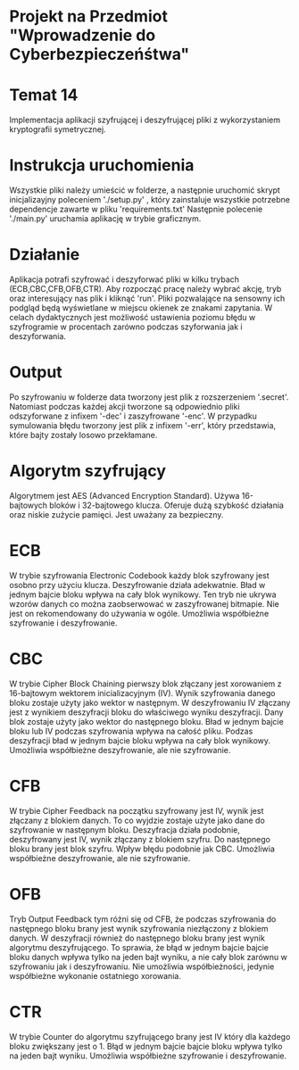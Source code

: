 # Projekt na Przedmiot "Wprowadzenie do Cyberbezpieczeńśtwa"

# Temat 14 
Implementacja aplikacji szyfrującej i deszyfrującej pliki z wykorzystaniem kryptografii symetrycznej.

# Instrukcja uruchomienia
Wszystkie pliki należy umieścić w folderze, a następnie uruchomić skrypt inicjalizayjny poleceniem './setup.py' , który zainstaluje wszystkie potrzebne
dependencje zawarte w pliku 'requirements.txt'
Następnie polecenie './main.py' uruchamia aplikację w trybie graficznym.

# Działanie
Aplikacja potrafi szyfrować i deszyforwać pliki w kilku trybach (ECB,CBC,CFB,OFB,CTR).
Aby rozpocząć pracę należy wybrać akcję, tryb oraz interesujący nas plik i kliknąć 'run'. Pliki pozwalające na sensowny ich podgląd będą wyświetlane w miejscu
okienek ze znakami zapytania.
W celach dydaktycznych jest możliwość ustawienia poziomu błędu w szyfrogramie w procentach zarówno podczas szyforwania jak i deszyforwania.

# Output
Po szyfrowaniu w folderze data tworzony jest plik z rozszerzeniem '.secret'.
Natomiast podczas każdej akcji tworzone są odpowiednio pliki odszyforwane z infixem '-dec' i zaszyfrowane '-enc'.
W przypadku symulowania błędu tworzony jest plik z infixem '-err', który przedstawia, które bajty zostały losowo przekłamane.

# Algorytm szyfrujący
Algorytmem jest AES (Advanced Encryption Standard). Używa 16-bajtowych bloków i 32-bajtowego klucza.
Oferuje dużą szybkość działania oraz niskie zużycie pamięci. Jest uważany za bezpieczny.

# ECB
W trybie szyfrowania Electronic Codebook każdy blok szyfrowany jest osobno przy użyciu klucza. Deszyfrowanie działa adekwatnie.
Bład w jednym bajcie bloku wpływa na cały blok wynikowy.
Ten tryb nie ukrywa wzorów danych co można zaobserwować w zaszyfrowanej bitmapie. Nie jest on rekomendowany do używania w ogóle.
Umożliwia współbieżne szyfrowanie i deszyfrowanie.

# CBC 
W trybie Cipher Block Chaining pierwszy blok złączany jest xorowaniem z 16-bajtowym wektorem inicializacyjnym (IV). Wynik szyfrowania danego bloku zostaje użyty jako wektor w następnym.
W deszyfrowaniu IV złączany jest z wynikiem deszyfracji bloku do właściwego wyniku deszyfracji. Dany blok zostaje użyty jako wektor do następnego bloku.
Bład w jednym bajcie bloku lub IV podczas szyfrowania wpływa na całość pliku. Podzas deszyfracji bład w jednym bajcie bloku wpływa na cały blok wynikowy.
Umożliwia współbieżne deszyfrowanie, ale nie szyfrowanie.

# CFB
W trybie Cipher Feedback na początku szyfrowany jest IV, wynik jest złączany z blokiem danych. To co wyjdzie zostaje użyte jako dane do szyfrowanie w następnym bloku.
Deszyfracja działa podobnie, deszyfrowany jest IV, wynik złączany z blokiem szyfru. Do następnego bloku brany jest blok szyfru.
Wpływ błędu podobnie jak CBC.
Umożliwia współbieżne deszyfrowanie, ale nie szyfrowanie.

# OFB
Tryb Output Feedback tym różni się od CFB, że podczas szyfrowania do następnego bloku brany jest wynik szyfrowania niezłączony z blokiem danych. 
W deszyfracji również do następnego bloku brany jest wynik algorytmu deszyfrującego. To sprawia, że błąd w jednym bajcie bajcie bloku danych
wpływa tylko na jeden bajt wyniku, a nie cały blok zarównu w szyfrowaniu jak i deszyfrowaniu.
Nie umożliwia współbieżności, jedynie współbieżne wykonanie ostatniego xorowania.

# CTR
W trybie Counter do algorytmu szyfrującego brany jest IV który dla każdego bloku zwiększany jest o 1. Błąd w jednym bajcie bajcie bloku wpływa tylko na jeden bajt wyniku.
Umożliwia współbieżne szyfrowanie i deszyfrowanie.
